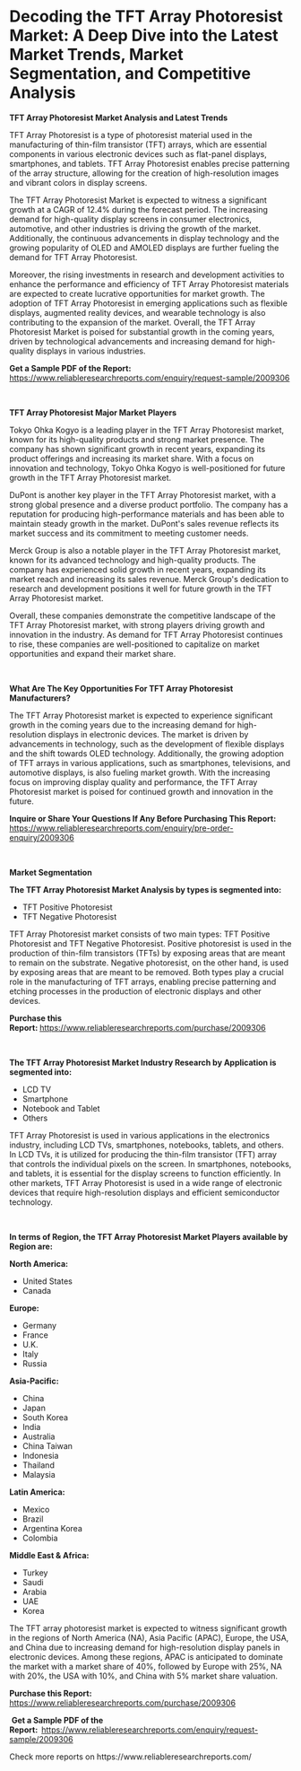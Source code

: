 <p><h1>Decoding the TFT Array Photoresist Market: A Deep Dive into the Latest Market Trends, Market Segmentation, and Competitive Analysis</h1></p><p><strong>TFT Array Photoresist Market Analysis and Latest Trends</strong></p>
<p><p>TFT Array Photoresist is a type of photoresist material used in the manufacturing of thin-film transistor (TFT) arrays, which are essential components in various electronic devices such as flat-panel displays, smartphones, and tablets. TFT Array Photoresist enables precise patterning of the array structure, allowing for the creation of high-resolution images and vibrant colors in display screens.</p><p>The TFT Array Photoresist Market is expected to witness a significant growth at a CAGR of 12.4% during the forecast period. The increasing demand for high-quality display screens in consumer electronics, automotive, and other industries is driving the growth of the market. Additionally, the continuous advancements in display technology and the growing popularity of OLED and AMOLED displays are further fueling the demand for TFT Array Photoresist.</p><p>Moreover, the rising investments in research and development activities to enhance the performance and efficiency of TFT Array Photoresist materials are expected to create lucrative opportunities for market growth. The adoption of TFT Array Photoresist in emerging applications such as flexible displays, augmented reality devices, and wearable technology is also contributing to the expansion of the market. Overall, the TFT Array Photoresist Market is poised for substantial growth in the coming years, driven by technological advancements and increasing demand for high-quality displays in various industries.</p></p>
<p><strong>Get a Sample PDF of the Report:&nbsp;</strong> <a href="https://www.reliableresearchreports.com/enquiry/request-sample/2009306">https://www.reliableresearchreports.com/enquiry/request-sample/2009306</a></p>
<p>&nbsp;</p>
<p><strong>TFT Array Photoresist Major Market Players</strong></p>
<p><p>Tokyo Ohka Kogyo is a leading player in the TFT Array Photoresist market, known for its high-quality products and strong market presence. The company has shown significant growth in recent years, expanding its product offerings and increasing its market share. With a focus on innovation and technology, Tokyo Ohka Kogyo is well-positioned for future growth in the TFT Array Photoresist market.</p><p>DuPont is another key player in the TFT Array Photoresist market, with a strong global presence and a diverse product portfolio. The company has a reputation for producing high-performance materials and has been able to maintain steady growth in the market. DuPont's sales revenue reflects its market success and its commitment to meeting customer needs.</p><p>Merck Group is also a notable player in the TFT Array Photoresist market, known for its advanced technology and high-quality products. The company has experienced solid growth in recent years, expanding its market reach and increasing its sales revenue. Merck Group's dedication to research and development positions it well for future growth in the TFT Array Photoresist market.</p><p>Overall, these companies demonstrate the competitive landscape of the TFT Array Photoresist market, with strong players driving growth and innovation in the industry. As demand for TFT Array Photoresist continues to rise, these companies are well-positioned to capitalize on market opportunities and expand their market share.</p></p>
<p>&nbsp;</p>
<p><strong>What Are The Key Opportunities For TFT Array Photoresist Manufacturers?</strong></p>
<p><p>The TFT Array Photoresist market is expected to experience significant growth in the coming years due to the increasing demand for high-resolution displays in electronic devices. The market is driven by advancements in technology, such as the development of flexible displays and the shift towards OLED technology. Additionally, the growing adoption of TFT arrays in various applications, such as smartphones, televisions, and automotive displays, is also fueling market growth. With the increasing focus on improving display quality and performance, the TFT Array Photoresist market is poised for continued growth and innovation in the future.</p></p>
<p><strong>Inquire or Share Your Questions If Any Before Purchasing This Report:</strong> <a href="https://www.reliableresearchreports.com/enquiry/pre-order-enquiry/2009306">https://www.reliableresearchreports.com/enquiry/pre-order-enquiry/2009306</a></p>
<p>&nbsp;</p>
<p><strong>Market Segmentation</strong></p>
<p><strong>The TFT Array Photoresist Market Analysis by types is segmented into:</strong></p>
<p><ul><li>TFT Positive Photoresist</li><li>TFT Negative Photoresist</li></ul></p>
<p><p>TFT Array Photoresist market consists of two main types: TFT Positive Photoresist and TFT Negative Photoresist. Positive photoresist is used in the production of thin-film transistors (TFTs) by exposing areas that are meant to remain on the substrate. Negative photoresist, on the other hand, is used by exposing areas that are meant to be removed. Both types play a crucial role in the manufacturing of TFT arrays, enabling precise patterning and etching processes in the production of electronic displays and other devices.</p></p>
<p><strong>Purchase this Report:&nbsp;</strong><a href="https://www.reliableresearchreports.com/purchase/2009306">https://www.reliableresearchreports.com/purchase/2009306</a></p>
<p>&nbsp;</p>
<p><strong>The TFT Array Photoresist Market Industry Research by Application is segmented into:</strong></p>
<p><ul><li>LCD TV</li><li>Smartphone</li><li>Notebook and Tablet</li><li>Others</li></ul></p>
<p><p>TFT Array Photoresist is used in various applications in the electronics industry, including LCD TVs, smartphones, notebooks, tablets, and others. In LCD TVs, it is utilized for producing the thin-film transistor (TFT) array that controls the individual pixels on the screen. In smartphones, notebooks, and tablets, it is essential for the display screens to function efficiently. In other markets, TFT Array Photoresist is used in a wide range of electronic devices that require high-resolution displays and efficient semiconductor technology.</p></p>
<p>&nbsp;</p>
<p><strong>In terms of Region, the TFT Array Photoresist Market Players available by Region are:</strong></p>
<p>
    <p> <strong> North America: </strong>
        <ul>
            <li>United States</li>
            <li>Canada</li>
        </ul>
        </p> 
    <p> <strong> Europe: </strong>
        <ul>
            <li>Germany</li>
            <li>France</li>
            <li>U.K.</li>
            <li>Italy</li>
            <li>Russia</li>
        </ul>
        </p> 
    <p> <strong> Asia-Pacific: </strong>
        <ul>
            <li>China</li>
            <li>Japan</li>
            <li>South Korea</li>
            <li>India</li>
            <li>Australia</li>
            <li>China Taiwan</li>
            <li>Indonesia</li>
            <li>Thailand</li>
            <li>Malaysia</li>
        </ul>
        </p> 
    <p> <strong> Latin America: </strong>
        <ul>
            <li>Mexico</li>
            <li>Brazil</li>
            <li>Argentina Korea</li>
            <li>Colombia</li>
        </ul>
        </p> 
    <p> <strong> Middle East & Africa: </strong>
        <ul>
            <li>Turkey</li>
            <li>Saudi</li>
            <li>Arabia</li>
            <li>UAE</li>
            <li>Korea</li>
        </ul>
    </p>
    </p>
<p><p>The TFT array photoresist market is expected to witness significant growth in the regions of North America (NA), Asia Pacific (APAC), Europe, the USA, and China due to increasing demand for high-resolution display panels in electronic devices. Among these regions, APAC is anticipated to dominate the market with a market share of 40%, followed by Europe with 25%, NA with 20%, the USA with 10%, and China with 5% market share valuation.</p></p>
<p><strong>Purchase this Report: </strong><a href="https://www.reliableresearchreports.com/purchase/2009306">https://www.reliableresearchreports.com/purchase/2009306</a></p>
<p>&nbsp;<strong>Get a Sample PDF of the Report:&nbsp;&nbsp;</strong><a href="https://www.reliableresearchreports.com/enquiry/request-sample/2009306">https://www.reliableresearchreports.com/enquiry/request-sample/2009306</a></p>
<p><strong></strong></p>
<p>Check more reports on https://www.reliableresearchreports.com/</p>